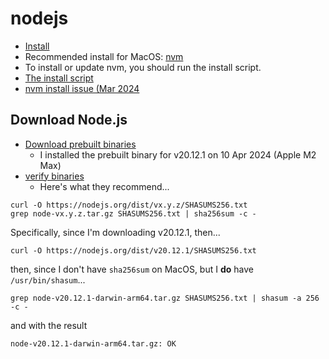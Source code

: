 # nodejs

* [Install](https://nodejs.org/en/download/package-manager)
* Recommended install for MacOS: [nvm](https://github.com/nvm-sh/nvm)
* To install or update nvm, you should run the install script.
* [The install script](https://github.com/nvm-sh/nvm/blob/v0.39.7/install.sh)
* [nvm install issue (Mar 2024](https://github.com/nvm-sh/nvm/issues/3318)

## Download Node.js

* [Download prebuilt binaries](https://nodejs.org/en/download/prebuilt-binaries)
  * I installed the prebuilt binary for v20.12.1 on 10 Apr 2024 (Apple M2 Max)
* [verify binaries](https://github.com/nodejs/node#verifying-binaries)
  * Here's what they recommend...
```
curl -O https://nodejs.org/dist/vx.y.z/SHASUMS256.txt
grep node-vx.y.z.tar.gz SHASUMS256.txt | sha256sum -c -
```
Specifically, since I'm downloading v20.12.1, then...
```
curl -O https://nodejs.org/dist/v20.12.1/SHASUMS256.txt
```
then, since I don't have `sha256sum` on MacOS, but I **do** have `/usr/bin/shasum`...
```
grep node-v20.12.1-darwin-arm64.tar.gz SHASUMS256.txt | shasum -a 256 -c -
```
and with the result
```
node-v20.12.1-darwin-arm64.tar.gz: OK
```
